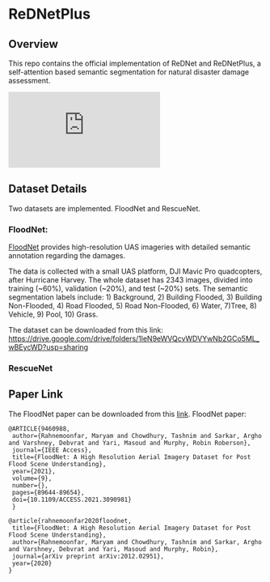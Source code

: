 # ReDNetPlus

## Overview

This repo contains the official implementation of ReDNet and ReDNetPlus, a self-attention based semantic segmentation for natural disaster damage assessment.

![alt text](https://github.com/tashchowdhury/ReDNetPlus/files/6988958/rednetplus-arch.pdf)


## Dataset Details

Two datasets are implemented. FloodNet and RescueNet.

### FloodNet:

[FloodNet](https://ieeexplore.ieee.org/document/9460988) provides high-resolution UAS imageries with detailed semantic annotation regarding the damages.

The data is collected with a small UAS platform, DJI Mavic Pro quadcopters, after Hurricane Harvey. The whole dataset has 2343 images, divided into training (~60%), validation (~20%), and test (~20%) sets. The semantic segmentation labels include: 1) Background, 2) Building Flooded, 3) Building Non-Flooded, 4) Road Flooded, 5) Road Non-Flooded, 6) Water, 7)Tree, 8) Vehicle, 9) Pool, 10) Grass. 

The dataset can be downloaded from this link: https://drive.google.com/drive/folders/1leN9eWVQcvWDVYwNb2GCo5ML_wBEycWD?usp=sharing

### RescueNet

## Paper Link
The FloodNet paper can be downloaded from this [link](https://ieeexplore.ieee.org/document/9460988).
FloodNet paper:

 ```
 @ARTICLE{9460988,
  author={Rahnemoonfar, Maryam and Chowdhury, Tashnim and Sarkar, Argho and Varshney, Debvrat and Yari, Masoud and Murphy, Robin Roberson},
  journal={IEEE Access}, 
  title={FloodNet: A High Resolution Aerial Imagery Dataset for Post Flood Scene Understanding}, 
  year={2021},
  volume={9},
  number={},
  pages={89644-89654},
  doi={10.1109/ACCESS.2021.3090981}
  }
 
@article{rahnemoonfar2020floodnet,
  title={FloodNet: A High Resolution Aerial Imagery Dataset for Post Flood Scene Understanding},
  author={Rahnemoonfar, Maryam and Chowdhury, Tashnim and Sarkar, Argho and Varshney, Debvrat and Yari, Masoud and Murphy, Robin},
  journal={arXiv preprint arXiv:2012.02951},
  year={2020}
}

```
